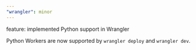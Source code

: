 ```yaml
---
"wrangler": minor
---
```


feature: implemented Python support in Wrangler

Python Workers are now supported by `wrangler deploy` and `wrangler dev`.